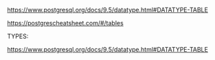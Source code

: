 <https://www.postgresql.org/docs/9.5/datatype.html#DATATYPE-TABLE>

<https://postgrescheatsheet.com/#/tables>

TYPES:

<https://www.postgresql.org/docs/9.5/datatype.html#DATATYPE-TABLE>

